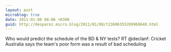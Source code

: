 ```yaml
---
layout: post
microblog: true
date: 2011-01-08 08:06 +0300
guid: http://desparoz.micro.blog/2011/01/08/t23606355289968640.html
---
```

Who would predict the schedule of the BD &amp; NY tests? RT @declanf: Cricket Australia says the team's poor form was a result of bad scheduling
